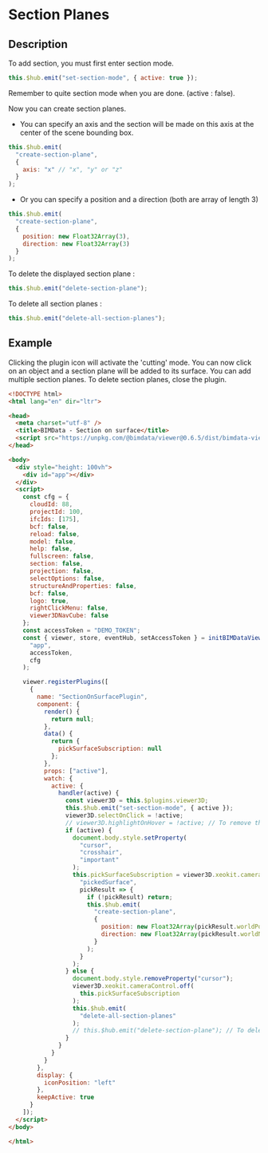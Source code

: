 # Section Planes

## Description

To add section, you must first enter section mode.

```javascript
this.$hub.emit("set-section-mode", { active: true });
```

Remember to quite section mode when you are done. (active : false).

Now you can create section planes.
- You can specify an axis and the section will be made on this axis at the center of the scene bounding box.

```javascript
this.$hub.emit(
  "create-section-plane",
  {
    axis: "x" // "x", "y" or "z"
  }
);
```
- Or you can specify a position and a direction (both are array of length 3)
```javascript
this.$hub.emit(
  "create-section-plane",
  {
    position: new Float32Array(3),
    direction: new Float32Array(3)
  }
);
```

To delete the displayed section plane :
```javascript
this.$hub.emit("delete-section-plane");
```

To delete all section planes :
```javascript
this.$hub.emit("delete-all-section-planes");
```

## Example

Clicking the plugin icon will activate the 'cutting' mode. You can now click on an object and a section plane will be added to its surface. You can add multiple section planes. To delete section planes, close the plugin.

```html
<!DOCTYPE html>
<html lang="en" dir="ltr">

<head>
  <meta charset="utf-8" />
  <title>BIMData - Section on surface</title>
  <script src="https://unpkg.com/@bimdata/viewer@0.6.5/dist/bimdata-viewer.min.js" charset="utf-8"></script>
</head>

<body>
  <div style="height: 100vh">
    <div id="app"></div>
  </div>
  <script>
    const cfg = {
      cloudId: 88,
      projectId: 100,
      ifcIds: [175],
      bcf: false,
      reload: false,
      model: false,
      help: false,
      fullscreen: false,
      section: false,
      projection: false,
      selectOptions: false,
      structureAndProperties: false,
      bcf: false,
      logo: true,
      rightClickMenu: false,
      viewer3DNavCube: false
    };
    const accessToken = "DEMO_TOKEN";
    const { viewer, store, eventHub, setAccessToken } = initBIMDataViewer(
      "app",
      accessToken,
      cfg
    );

    viewer.registerPlugins([
      {
        name: "SectionOnSurfacePlugin",
        component: {
          render() {
            return null;
          },
          data() {
            return {
              pickSurfaceSubscription: null
            };
          },
          props: ["active"],
          watch: {
            active: {
              handler(active) {
                const viewer3D = this.$plugins.viewer3D;
                this.$hub.emit("set-section-mode", { active });
                viewer3D.selectOnClick = !active;
                // viewer3D.highlightOnHover = !active; // To remove the highlight on hover
                if (active) {
                  document.body.style.setProperty(
                    "cursor",
                    "crosshair",
                    "important"
                  );
                  this.pickSurfaceSubscription = viewer3D.xeokit.cameraControl.on(
                    "pickedSurface",
                    pickResult => {
                      if (!pickResult) return;
                      this.$hub.emit(
                        "create-section-plane",
                        {
                          position: new Float32Array(pickResult.worldPos),
                          direction: new Float32Array(pickResult.worldNormal)
                        }
                      );
                    }
                  );
                } else {
                  document.body.style.removeProperty("cursor");
                  viewer3D.xeokit.cameraControl.off(
                    this.pickSurfaceSubscription
                  );
                  this.$hub.emit(
                    "delete-all-section-planes"
                  );
                  // this.$hub.emit("delete-section-plane"); // To delete the active section plane
                }
              }
            }
          }
        },
        display: {
          iconPosition: "left"
        },
        keepActive: true
      }
    ]);
  </script>
</body>

</html>
```
